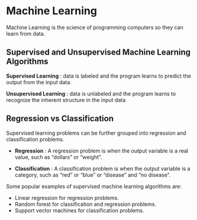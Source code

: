 # Machine Learning


Machine Learning is the science of programming computers so they can learn from data.


## Supervised and Unsupervised Machine Learning Algorithms

__Supervised Learning__ : data is labeled and the program learns to predict the output from the input data.

__Unsupervised Learning__ : data is unlabeled and the program learns to recognize the inherent structure in the input data

## Regression vs Classification

Supervised learning problems can be further grouped into regression and classification problems.

  - __Regression__ : A regression problem is when the output variable is a real value, such as “dollars” or “weight”.

  - __Classification__ : A classification problem is when the output variable is a category, such as “red” or “blue” or “disease” and “no disease”.



Some popular examples of supervised machine learning algorithms are:

  - Linear regression for regression problems.
  - Random forest for classification and regression problems.
  - Support vector machines for classification problems.
